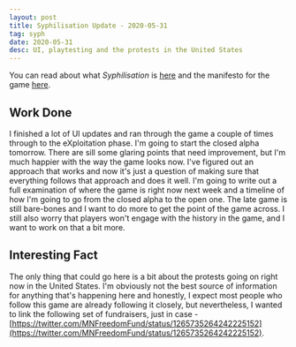 ```yaml
---
layout: post
title: Syphilisation Update - 2020-05-31
tag: syph
date: 2020-05-31
desc: UI, playtesting and the protests in the United States
---
```



You can read about what *Syphilisation* is [here](/blog/syph/announce) and the manifesto for the game [here](/blog/syph/newManifesto).

## Work Done

I finished a lot of UI updates and ran through the game a couple of times through to the eXploitation phase. I'm going to start the closed alpha tomorrow. There are sill some glaring points that need improvement, but I'm much happier with the way the game looks now. I've figured out an approach that works and now it's just a question of making sure that everything follows that approach and does it well. I'm going to write out a full examination of where the game is right now next week and a timeline of how I'm going to go from the closed alpha to the open one. The late game is still bare-bones and I want to do more to get the point of the game across. I still also worry that players won't engage with the history in the game, and I want to work on that a bit more.

## Interesting Fact

The only thing that could go here is a bit about the protests going on right now in the United States. I'm obviously not the best source of information for anything that's happening here and honestly, I expect most people who follow this game are already following it closely, but nevertheless, I wanted to link the following set of fundraisers, just in case - [https://twitter.com/MNFreedomFund/status/1265735264242225152](https://twitter.com/MNFreedomFund/status/1265735264242225152).

